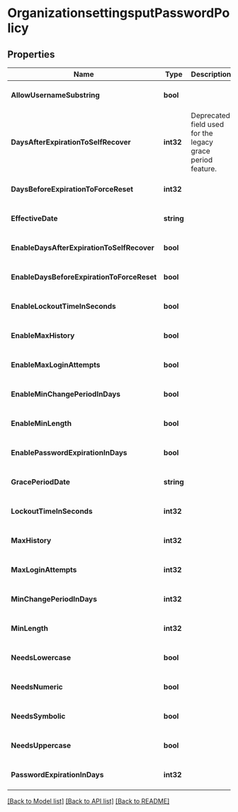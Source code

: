 # OrganizationsettingsputPasswordPolicy

## Properties
Name | Type | Description | Notes
------------ | ------------- | ------------- | -------------
**AllowUsernameSubstring** | **bool** |  | [optional] [default to null]
**DaysAfterExpirationToSelfRecover** | **int32** | Deprecated field used for the legacy grace period feature. | [optional] [default to null]
**DaysBeforeExpirationToForceReset** | **int32** |  | [optional] [default to null]
**EffectiveDate** | **string** |  | [optional] [default to null]
**EnableDaysAfterExpirationToSelfRecover** | **bool** |  | [optional] [default to null]
**EnableDaysBeforeExpirationToForceReset** | **bool** |  | [optional] [default to null]
**EnableLockoutTimeInSeconds** | **bool** |  | [optional] [default to null]
**EnableMaxHistory** | **bool** |  | [optional] [default to null]
**EnableMaxLoginAttempts** | **bool** |  | [optional] [default to null]
**EnableMinChangePeriodInDays** | **bool** |  | [optional] [default to null]
**EnableMinLength** | **bool** |  | [optional] [default to null]
**EnablePasswordExpirationInDays** | **bool** |  | [optional] [default to null]
**GracePeriodDate** | **string** |  | [optional] [default to null]
**LockoutTimeInSeconds** | **int32** |  | [optional] [default to null]
**MaxHistory** | **int32** |  | [optional] [default to null]
**MaxLoginAttempts** | **int32** |  | [optional] [default to null]
**MinChangePeriodInDays** | **int32** |  | [optional] [default to null]
**MinLength** | **int32** |  | [optional] [default to null]
**NeedsLowercase** | **bool** |  | [optional] [default to null]
**NeedsNumeric** | **bool** |  | [optional] [default to null]
**NeedsSymbolic** | **bool** |  | [optional] [default to null]
**NeedsUppercase** | **bool** |  | [optional] [default to null]
**PasswordExpirationInDays** | **int32** |  | [optional] [default to null]

[[Back to Model list]](../README.md#documentation-for-models) [[Back to API list]](../README.md#documentation-for-api-endpoints) [[Back to README]](../README.md)

